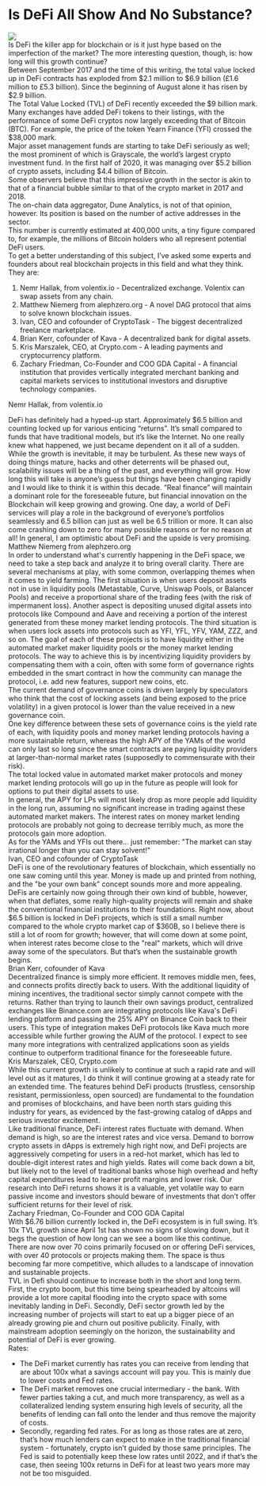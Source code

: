 # Is DeFi All Show And No Substance?
![](https://pbs.twimg.com/media/EhOI6I0WAAEYmjt?format=jpg&name=medium)  
Is DeFi the killer app for blockchain or is it just hype based on the imperfection of the market? The more interesting question, though, is: how long will this growth continue?  
Between September 2017 and the time of this writing, the total value locked up in DeFi contracts has exploded from $2.1 million to $6.9 billion (£1.6 million to £5.3 billion). Since the beginning of August alone it has risen by $2.9 billion.  
The Total Value Locked (TVL) of DeFi recently exceeded the $9 billion mark. Many exchanges have added DeFi tokens to their listings, with the performance of some DeFi cryptos now largely exceeding that of Bitcoin (BTC). For example, the price of the token Yearn Finance (YFI) crossed the $38,000 mark.  
Major asset management funds are starting to take DeFi seriously as well; the most prominent of which is Grayscale, the world’s largest crypto investment fund. In the first half of 2020, it was managing over $5.2 billion of crypto assets, including $4.4 billion of Bitcoin.  
Some observers believe that this impressive growth in the sector is akin to that of a financial bubble similar to that of the crypto market in 2017 and 2018.  
The on-chain data aggregator, Dune Analytics, is not of that opinion, however. Its position is based on the number of active addresses in the sector.  
This number is currently estimated at 400,000 units, a tiny figure compared to, for example, the millions of Bitcoin holders who all represent potential DeFi users.  
To get a better understanding of this subject, I’ve asked some experts and founders about real blockchain projects in this field and what they think. They are:  
1. Nemr Hallak, from volentix.io - Decentralized exchange. Volentix can swap assets from any chain.  
2. Matthew Niemerg from alephzero.org - A novel DAG protocol that aims to solve known blockchain issues.  
3. Ivan, CEO and cofounder of CryptoTask - The biggest decentralized freelance marketplace.  
4. Brian Kerr, cofounder of Kava - A decentralized bank for digital assets.  
5. Kris Marszalek, CEO, at Crypto.com - A leading payments and cryptocurrency platform.  
6. Zachary Friedman, Co-Founder and COO GDA Capital - A financial institution that provides vertically integrated merchant banking and capital markets services to institutional investors and disruptive technology companies.  

Nemr Hallak, from volentix.io  

DeFi has definitely had a hyped-up start. Approximately $6.5 billion and counting locked up for various enticing  “returns”. It’s small compared to funds that have traditional models, but it’s like the Internet. No one really knew what happened, we just became dependent on it all of a sudden. While the growth is inevitable, it may be turbulent. As these new ways of doing things mature, hacks and other deterrents will be phased out, scalability issues will be a thing of the past, and everything will grow. How long this will take is anyone’s guess but things have been changing rapidly and I would like to think it is within this decade. “Real finance” will maintain a dominant role for the foreseeable future, but financial innovation on the Blockchain will keep growing and growing. One day, a world of DeFi services will play a role in the background of everyone’s portfolios seamlessly and 6.5 billion can just as well be 6.5 trillion or more. It can also come crashing down to zero for many possible reasons or for no reason at all! In general, I am optimistic about DeFi and the upside is very promising.  
Matthew Niemerg from alephzero.org  
In order to understand what's currently happening in the DeFi space, we need to take a step back and analyze it to bring overall clarity.  There are several mechanisms at play, with some common, overlapping themes when it comes to yield farming. The first situation is when users deposit assets not in use in liquidity pools (Metastable, Curve, Uniswap Pools, or Balancer Pools) and receive a proportional share of the trading fees (with the risk of impermanent loss). Another aspect is depositing unused digital assets into protocols like Compound and Aave and receiving a portion of the interest generated from these money market lending protocols. The third situation is when users lock assets into protocols such as YFI, YFL, YFV, YAM, ZZZ, and so on. The goal of each of these projects is to have liquidity either in the automated market maker liquidity pools or the money market lending protocols.  The way to achieve this is by incentivizing liquidity providers by compensating them with a coin, often with some form of governance rights embedded in the smart contract in how the community can manage the protocol, i.e. add new features, support new coins, etc.  
The current demand of governance coins is driven largely by speculators who think that the cost of locking assets (and being exposed to the price volatility) in a given protocol is lower than the value received in a new governance coin.  
One key difference between these sets of governance coins is the yield rate of each, with liquidity pools and money market lending protocols having a more sustainable return, whereas the high APY of the YAMs of the world can only last so long since the smart contracts are paying liquidity providers at larger-than-normal market rates (supposedly to commensurate with their risk).  
The total locked value in automated market maker protocols and money market lending protocols will go up in the future as people will look for options to put their digital assets to use.  
In general, the APY for LPs will most likely drop as more people add liquidity in the long run, assuming no significant increase in trading against these automated market makers.  The interest rates on money market lending protocols are probably not going to decrease terribly much, as more the protocols gain more adoption.  
As for the YAMs and YFIs out there... just remember: "The market can stay irrational longer than you can stay solvent!"  
Ivan, CEO and cofounder of CryptoTask  
DeFi is one of the revolutionary features of blockchain, which essentially no one saw coming until this year. Money is made up and printed from nothing, and the "be your own bank" concept sounds more and more appealing. DeFis are certainly now going through their own kind of bubble, however, when that deflates, some really high-quality projects will remain and shake the conventional financial institutions to their foundations. Right now, about $6.5 billion is locked in DeFi projects, which is still a small number compared to the whole crypto market cap of $360B, so I believe there is still a lot of room for growth; however, that will come down at some point, when interest rates become close to the "real" markets, which will drive away some of the speculators. But that’s when the sustainable growth begins.  
Brian Kerr, cofounder of Kava  
Decentralized finance is simply more efficient. It removes middle men, fees, and connects profits directly back to users. With the additional liquidity of mining incentives, the traditional sector simply cannot compete with the returns. Rather than trying to launch their own savings product, centralized exchanges like Binance.com are integrating protocols like Kava's DeFi lending platform and passing the 25% APY on Binance Coin back to their users. This type of integration makes DeFi protocols like Kava much more accessible while further growing the AUM of the protocol. I expect to see many more integrations with centralized applications soon as yields continue to outperform traditional finance for the foreseeable future.  
Kris Marszalek, CEO, Crypto.com  
While this current growth is unlikely to continue at such a rapid rate and will level out as it matures, I do think it will continue growing at a steady rate for an extended time. The features behind DeFi products (trustless, censorship resistant, permissionless, open sourced) are fundamental to the foundation and promises of blockchains, and have been north stars guiding this industry for years, as evidenced by the fast-growing catalog of dApps and serious investor excitement.  
Like traditional finance, DeFi interest rates fluctuate with demand. When demand is high, so are the interest rates and vice versa. Demand to borrow crypto assets in dApps is extremely high right now, and DeFi projects are aggressively competing for users in a red-hot market, which has led to double-digit interest rates and high yields. Rates will come back down a bit, but likely not to the level of traditional banks whose high overhead and hefty capital expenditures lead to leaner profit margins and lower risk. Our research into DeFi returns shows it is a valuable, yet volatile way to earn passive income and investors should beware of investments that don’t offer sufficient returns for their level of risk.  
Zachary Friedman, Co-Founder and COO GDA Capital  
With $6.76 billion currently locked in, the DeFi ecosystem is in full swing. It’s 10x TVL growth since April 1st has shown no signs of slowing down, but it begs the question of how long can we see a boom like this continue.  
There are now over 70 coins primarily focused on or offering DeFi services, with over 40 protocols or projects making them. The space is thus becoming far more competitive, which alludes to a landscape of innovation and sustainable projects.  
TVL in Defi should continue to increase both in the short and long term. First, the crypto boom, but this time being spearheaded by altcoins will provide a lot more capital flooding into the crypto space with some inevitably landing in DeFi. Secondly, DeFi sector growth led by the increasing number of projects will start to eat up a bigger piece of an already growing pie and churn out positive publicity. Finally, with mainstream adoption seemingly on the horizon, the sustainability and potential of DeFi is ever growing.  
Rates:  
- The DeFi market currently has rates you can receive from lending that are about 100x what a savings account will pay you. This is mainly due to lower costs and Fed rates.
- The DeFi market removes one crucial intermediary - the bank. With fewer parties taking a cut, and much more transparency, as well as a collateralized lending system ensuring high levels of security, all the benefits of lending can fall onto the lender and thus remove the majority of costs.
- Secondly, regarding fed rates. For as long as those rates are at zero, that’s how much lenders can expect to make in the traditional financial system - fortunately, crypto isn’t guided by those same principles. The Fed is said to potentially keep these low rates until 2022, and if that’s the case, then seeing 100x returns in DeFi for at least two years more may not be too misguided.
